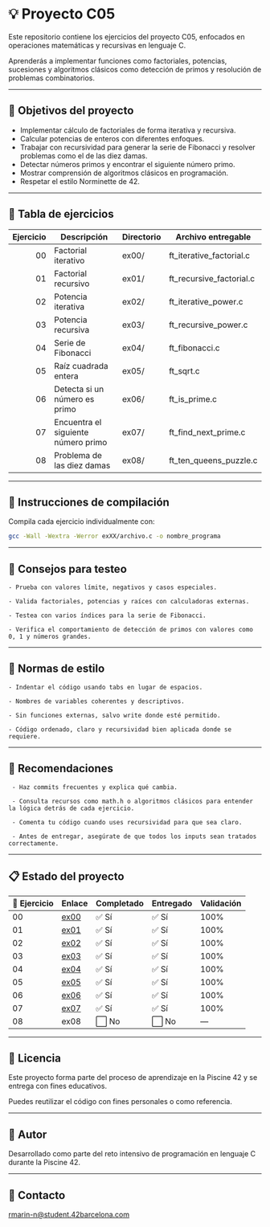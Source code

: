# 💡 Proyecto C05

Este repositorio contiene los ejercicios del proyecto C05, enfocados en operaciones matemáticas y recursivas en lenguaje C. 

Aprenderás a implementar funciones como factoriales, potencias, sucesiones y algoritmos clásicos como detección de primos y resolución de problemas combinatorios.

---

## 🎯 Objetivos del proyecto

- Implementar cálculo de factoriales de forma iterativa y recursiva.
- Calcular potencias de enteros con diferentes enfoques.
- Trabajar con recursividad para generar la serie de Fibonacci y resolver problemas como el de las diez damas.
- Detectar números primos y encontrar el siguiente número primo.
- Mostrar comprensión de algoritmos clásicos en programación.
- Respetar el estilo Norminette de 42.

---

## 📁 Tabla de ejercicios

| Ejercicio | Descripción                         | Directorio | Archivo entregable          |
|----------:|-------------------------------------|------------|------------------------------|
| 00        | Factorial iterativo                 | ex00/      | ft_iterative_factorial.c     |
| 01        | Factorial recursivo                 | ex01/      | ft_recursive_factorial.c     |
| 02        | Potencia iterativa                  | ex02/      | ft_iterative_power.c         |
| 03        | Potencia recursiva                  | ex03/      | ft_recursive_power.c         |
| 04        | Serie de Fibonacci                  | ex04/      | ft_fibonacci.c               |
| 05        | Raíz cuadrada entera                | ex05/      | ft_sqrt.c                    |
| 06        | Detecta si un número es primo       | ex06/      | ft_is_prime.c                |
| 07        | Encuentra el siguiente número primo | ex07/      | ft_find_next_prime.c         |
| 08        | Problema de las diez damas          | ex08/      | ft_ten_queens_puzzle.c       |

---

## 🔧 Instrucciones de compilación

Compila cada ejercicio individualmente con:

```bash
gcc -Wall -Wextra -Werror exXX/archivo.c -o nombre_programa
```

---

## 🧪 Consejos para testeo
    - Prueba con valores límite, negativos y casos especiales.

    - Valida factoriales, potencias y raíces con calculadoras externas.

    - Testea con varios índices para la serie de Fibonacci.

    - Verifica el comportamiento de detección de primos con valores como 0, 1 y números grandes.

---

## 📐 Normas de estilo
    - Indentar el código usando tabs en lugar de espacios.

    - Nombres de variables coherentes y descriptivos.

    - Sin funciones externas, salvo write donde esté permitido.

    - Código ordenado, claro y recursividad bien aplicada donde se requiere.

---

## 📌 Recomendaciones
     - Haz commits frecuentes y explica qué cambia.

     - Consulta recursos como math.h o algoritmos clásicos para entender la lógica detrás de cada ejercicio.

     - Comenta tu código cuando uses recursividad para que sea claro.

     - Antes de entregar, asegúrate de que todos los inputs sean tratados correctamente.

---

## 📋 Estado del proyecto

| 🧩 Ejercicio | Enlace                                 | Completado | Entregado | Validación |
|--------------|----------------------------------------|------------|-----------|------------|
| 00           | [ex00](./ex00/)                        | ✅ Sí      | ✅ Sí      | 100%       |
| 01           | [ex01](./ex01/)                        | ✅ Sí      | ✅ Sí      | 100%       |
| 02           | [ex02](./ex02/)                        | ✅ Sí      | ✅ Sí      | 100%       |
| 03           | [ex03](./ex03/)                        | ✅ Sí      | ✅ Sí      | 100%       |
| 04           | [ex04](./ex04/)                        | ✅ Sí      | ✅ Sí      | 100%       |
| 05           | [ex05](./ex05/)                        | ✅ Sí      | ✅ Sí      | 100%       |
| 06           | [ex06](./ex06/)                        | ✅ Sí      | ✅ Sí      | 100%       |
| 07           | [ex07](./ex07/)                        | ✅ Sí      | ✅ Sí      | 100%       |
| 08           | ex08                                   | ⬜ No      | ⬜ No      | —          |

---

## 📜 Licencia
Este proyecto forma parte del proceso de aprendizaje en la Piscine 42 y se entrega con fines educativos. 

Puedes reutilizar el código con fines personales o como referencia.

---

## 🙋 Autor
Desarrollado como parte del reto intensivo de programación en lenguaje C durante la Piscine 42.

---

## 📧 Contacto
[rmarin-n@student.42barcelona.com](mailto:rmarin-n@student.42barcelona.com)

